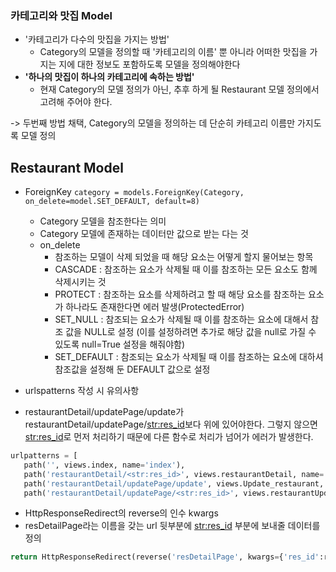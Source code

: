 ### 카테고리와 맛집 Model
- '카테고리가 다수의 맛집을 가지는 방법'
	- Category의 모델을 정의할 때 '카테고리의 이름' 뿐 아니라 어떠한 맛집을 가지는 지에 대한 정보도 포함하도록 모델을 정의해야한다
- **'하나의 맛집이 하나의 카테고리에 속하는 방법'**
	- 현재 Category의 모델 정의가 아닌, 추후 하게 될 Restaurant 모델 정의에서 고려해 주어야 한다.

-> 두번째 방법 채택, Category의 모델을 정의하는 데 단순히 카테고리 이름만 가지도록 모델 정의

## Restaurant Model
- ForeignKey
	`category = models.ForeignKey(Category, on_delete=model.SET_DEFAULT, default=8)`
	- Category 모델을 참조한다는 의미
	- Category 모델에 존재하는 데이터만 값으로 받는 다는 것
	- on_delete
		- 참조하는 모델이 삭제 되었을 때 해당 요소는 어떻게 할지 물어보는 항목
		- CASCADE : 참조하는 요소가 삭제될 때 이를 참조하는 모든 요소도 함께 삭제시키는 것
		- PROTECT : 참조하는 요소를 삭제하려고 할 때 해당 요소를 참조하는 요소가 하나라도 존재한다면 에러 발생(ProtectedError)
		- SET_NULL : 참조되는 요소가 삭제될 때 이를 참조하는 요소에 대해서 참조 값을 NULL로 설정 (이를 설정하려면 추가로 해당 값을 null로 가질 수 있도록 null=True 설정을 해줘야함)
		- SET_DEFAULT : 참조되는 요소가 삭제될 때 이를 참조하는 요소에 대하셔 참조값을 설정해 둔 DEFAULT 값으로 설정

- urlspatterns 작성 시 유의사항
- restaurantDetail/updatePage/update가 restaurantDetail/updatePage/<str:res_id>보다 위에 있어야한다. 그렇지 않으면 <str:res_id>로 먼저 처리하기 때문에 다른 함수로 처리가 넘어가 에러가 발생한다.
```python
urlpatterns = [  
   path('', views.index, name='index'),  
   path('restaurantDetail/<str:res_id>', views.restaurantDetail, name='resDetailPage'),  
   path('restaurantDetail/updatePage/update', views.Update_restaurant, name='resUpdate'),  
   path('restaurantDetail/updatePage/<str:res_id>', views.restaurantUpdate, name='resUpdatePage'),
```

- HttpResponseRedirect의 reverse의 인수 kwargs
- resDetailPage라는 이름을 갖는 url 뒷부분에 <str:res_id> 부분에 보내줄 데이터를 정의
```python
return HttpResponseRedirect(reverse('resDetailPage', kwargs={'res_id':resId}))
```